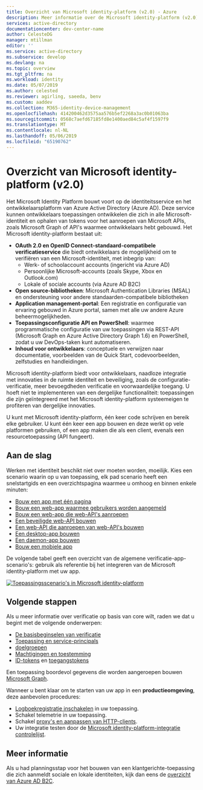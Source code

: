 ```yaml
---
title: Overzicht van Microsoft identity-platform (v2.0) - Azure
description: Meer informatie over de Microsoft identity-platform (v2.0) eindpunt en het platform.
services: active-directory
documentationcenter: dev-center-name
author: CelesteDG
manager: mtillman
editor: ''
ms.service: active-directory
ms.subservice: develop
ms.devlang: na
ms.topic: overview
ms.tgt_pltfrm: na
ms.workload: identity
ms.date: 05/07/2019
ms.author: celested
ms.reviewer: agirling, saeeda, benv
ms.custom: aaddev
ms.collection: M365-identity-device-management
ms.openlocfilehash: 414200462d3575aa576b5ef2268a3ac0b01063ba
ms.sourcegitcommit: 0568c7aefd67185fd8e1400aed84c5af4f1597f9
ms.translationtype: MT
ms.contentlocale: nl-NL
ms.lasthandoff: 05/06/2019
ms.locfileid: "65190762"
---
```

# <a name="microsoft-identity-platform-v20-overview"></a>Overzicht van Microsoft identity-platform (v2.0)

Het Microsoft Identity Platform bouwt voort op de identiteitsservice en het ontwikkelaarsplatform van Azure Active Directory (Azure AD). Deze service kunnen ontwikkelaars toepassingen ontwikkelen die zich in alle Microsoft-identiteit en ophalen van tokens voor het aanroepen van Microsoft APIs, zoals Microsoft Graph of API's waarmee ontwikkelaars hebt gebouwd. Het Microsoft identity-platform bestaat uit:

- **OAuth 2.0 en OpenID Connect-standaard-compatibele verificatieservice** die biedt ontwikkelaars de mogelijkheid om te verifiëren van een Microsoft-identiteit, met inbegrip van:
  - Werk- of schoolaccount accounts (ingericht via Azure AD)
  - Persoonlijke Microsoft-accounts (zoals Skype, Xbox en Outlook.com)
  - Lokale of sociale accounts (via Azure AD B2C)
- **Open source-bibliotheken**: Microsoft Authentication Libraries (MSAL) en ondersteuning voor andere standaarden-compatibele bibliotheken
- **Application management-portal**: Een registratie en configuratie van ervaring gebouwd in Azure portal, samen met alle uw andere Azure beheermogelijkheden.
- **Toepassingsconfiguratie API en PowerShell**: waarmee programmatische configuratie van uw toepassingen via REST-API (Microsoft Graph en Azure Active Directory Graph 1.6) en PowerShell, zodat u uw DevOps-taken kunt automatiseren.
- **Inhoud voor ontwikkelaars**: conceptuele en verwijzen naar documentatie, voorbeelden van de Quick Start, codevoorbeelden, zelfstudies en handleidingen.

Microsoft identity-platform biedt voor ontwikkelaars, naadloze integratie met innovaties in de ruimte identiteit en beveiliging, zoals de configuratie-verificatie, meer bevoegdheden verificatie en voorwaardelijke toegang.  U hoeft niet te implementeren van een dergelijke functionaliteit: toepassingen die zijn geïntegreerd met het Microsoft identity-platform systeemeigen te profiteren van dergelijke innovaties.

U kunt met Microsoft identity-platform, één keer code schrijven en bereik elke gebruiker. U kunt één keer een app bouwen en deze werkt op vele platformen gebruiken, of een app maken die als een client, evenals een resourcetoepassing (API fungeert).

## <a name="getting-started"></a>Aan de slag

Werken met identiteit beschikt niet over moeten worden, moeilijk. Kies een scenario waarin op u van toepassing, elk pad scenario heeft een snelstartgids en een overzichtspagina waarmee u omhoog en binnen enkele minuten:

- [Bouw een app met één pagina](scenario-spa-overview.md)
- [Bouw een web-app waarmee gebruikers worden aangemeld](scenario-web-app-sign-user-overview.md)
- [Bouw een web-app die web-API's aanroepen](scenario-web-app-call-api-overview.md)
- [Een beveiligde web-API bouwen](scenario-protected-web-api-overview.md)
- [Een web-API die aanroepen van web-API's bouwen](scenario-web-api-call-api-overview.md)
- [Een desktop-app bouwen](scenario-desktop-overview.md)
- [Een daemon-app bouwen](scenario-daemon-overview.md)
- [Bouw een mobiele app](scenario-mobile-overview.md)

De volgende tabel geeft een overzicht van de algemene verificatie-app-scenario's: gebruik als referentie bij het integreren van de Microsoft identity-platform met uw app.

[![Toepassingsscenario's in Microsoft identity-platform](./media/v2-overview/application-scenarios-identity-platform.png)](./media/v2-overview/application-scenarios-identity-platform.png#lightbox)

## <a name="next-steps"></a>Volgende stappen

Als u meer informatie over verificatie op basis van core wilt, raden we dat u begint met de volgende onderwerpen:

- [De basisbeginselen van verificatie](authentication-scenarios.md)
- [Toepassing en service-principals](app-objects-and-service-principals.md)
- [doelgroepen](v2-supported-account-types.md)
- [Machtigingen en toestemming](v2-permissions-and-consent.md)
- [ID-tokens](id-tokens.md) en [toegangstokens](access-tokens.md)

Een toepassing boordevol gegevens die worden aangeroepen bouwen [Microsoft Graph](https://docs.microsoft.com/graph/overview).

Wanneer u bent klaar om te starten van uw app in een **productieomgeving**, deze aanbevolen procedures:

- [Logboekregistratie inschakelen](msal-logging.md) in uw toepassing.
- Schakel telemetrie in uw toepassing.
- Schakel [proxy's en aanpassen van HTTP-clients](msal-net-provide-httpclient.md).
- Uw integratie testen door de [Microsoft identity-platform-integratie controlelijst](identity-platform-integration-checklist.md).

## <a name="learn-more"></a>Meer informatie

Als u had planningsstap voor het bouwen van een klantgerichte-toepassing die zich aanmeldt sociale en lokale identiteiten, kijk dan eens de [overzicht van Azure AD B2C](https://docs.microsoft.com/azure/active-directory-b2c/tutorial-add-identity-providers).